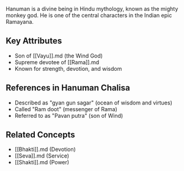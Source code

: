 

Hanuman is a divine being in Hindu mythology, known as the mighty monkey god. He is one of the central characters in the Indian epic Ramayana.

## Key Attributes
- Son of [[Vayu]].md (the Wind God)
- Supreme devotee of [[Rama]].md
- Known for strength, devotion, and wisdom

## References in Hanuman Chalisa
- Described as "gyan gun sagar" (ocean of wisdom and virtues)
- Called "Ram doot" (messenger of Rama)
- Referred to as "Pavan putra" (son of Wind)

## Related Concepts
- [[Bhakti]].md (Devotion)
- [[Seva]].md (Service)
- [[Shakti]].md (Power)